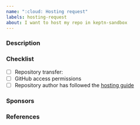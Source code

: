```yaml
---
name: ":cloud: Hosting request"
labels: hosting-request
about: I want to host my repo in keptn-sandbox
---
```


### Description

<!-- Some context around your repo here -->

### Checklist
- [ ] Repository transfer: <your-repo-here>
- [ ] GitHub access permissions
- [ ] Repository author has followed the [hosting guide](https://github.com/keptn-sandbox/contributing/blob/master/CONTRIBUTING.md) 

### Sponsors
  
### References

<!-- Link related issues and materials here -->
